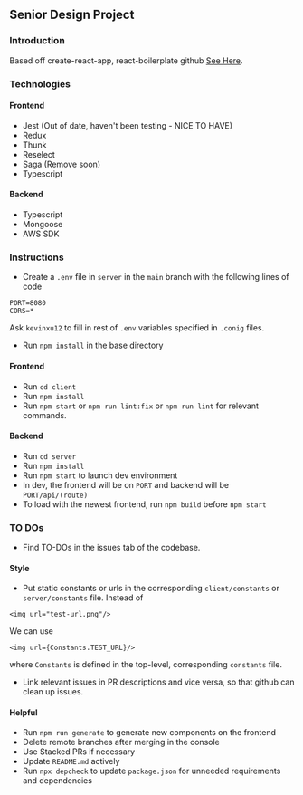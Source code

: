 ## Senior Design Project

### Introduction

Based off create-react-app, react-boilerplate github [See Here](https://github.com/react-boilerplate/react-boilerplate-cra-template]).

### Technologies

#### Frontend

- Jest (Out of date, haven't been testing - NICE TO HAVE)
- Redux
- Thunk
- Reselect
- Saga (Remove soon)
- Typescript

#### Backend

- Typescript
- Mongoose
- AWS SDK

### Instructions

- Create a `.env` file in `server` in the `main` branch with the following lines of code

```
PORT=8080
CORS=*
```

Ask `kevinxu12` to fill in rest of `.env` variables specified in `.conig` files.

- Run `npm install` in the base directory

#### Frontend

- Run `cd client`
- Run `npm install`
- Run `npm start` or `npm run lint:fix` or `npm run lint` for relevant commands.

#### Backend

- Run `cd server`
- Run `npm install`
- Run `npm start` to launch dev environment
- In dev, the frontend will be on `PORT` and backend will be `PORT/api/(route)`
- To load with the newest frontend, run `npm build` before `npm start`

### TO DOs

- Find TO-DOs in the issues tab of the codebase.

#### Style

- Put static constants or urls in the corresponding `client/constants` or `server/constants` file.
  Instead of

```
<img url="test-url.png"/>
```

We can use

```
<img url={Constants.TEST_URL}/>
```

where `Constants` is defined in the top-level, corresponding `constants` file.

- Link relevant issues in PR descriptions and vice versa, so that github can clean up issues.

#### Helpful

- Run `npm run generate` to generate new components on the frontend
- Delete remote branches after merging in the console
- Use Stacked PRs if necessary
- Update `README.md` actively
- Run `npx depcheck` to update `package.json` for unneeded requirements and dependencies
